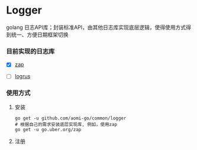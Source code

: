 # Logger

golang 日志API库；封装标准API，由其他日志库实现底层逻辑，使得使用方式得到统一、方便日期框架切换

### 目前实现的日志库

- [x] [zap](https://github.com/uber-go/zap)
- [ ] [logrus]()


### 使用方式

1. 安装
    ```shell
    go get -u github.com/aomi-go/common/logger
    # 根据自己的需求安装底层实现库, 例如，使用zap
    go get -u go.uber.org/zap
    ```

2. 注册